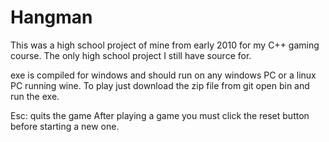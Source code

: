 Hangman
=======

This was a high school project of mine from early 2010 for my C++ gaming course. The only high school project I still have source for.

exe is compiled for windows and should run on any windows PC or a linux PC running wine. To play just download the zip file from git open bin and run the exe.

Esc: quits the game
After playing a game you must click the reset button before starting a new one.
